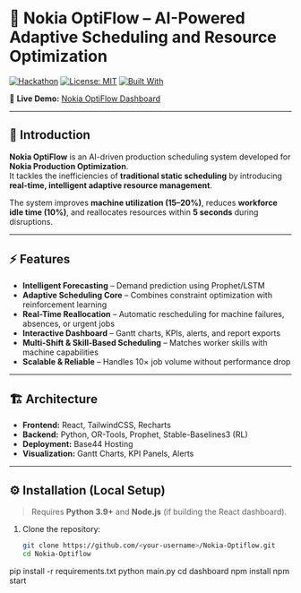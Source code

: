 # 🚀 Nokia OptiFlow – AI-Powered Adaptive Scheduling and Resource Optimization

[![Hackathon](https://img.shields.io/badge/Hackathon-Nokia%20Production%20Optimization-blue)]()
[![License: MIT](https://img.shields.io/badge/License-MIT-green.svg)](LICENSE)
[![Built With](https://img.shields.io/badge/Built%20With-Python%20%7C%20React%20%7C%20OR--Tools%20%7C%20Prophet-orange)]()

🔗 **Live Demo:** [Nokia OptiFlow Dashboard](https://nokia-opti-flow-5e11eed5.base44.app/Dashboard)

---

## 📖 Introduction

**Nokia OptiFlow** is an AI-driven production scheduling system developed for **Nokia Production Optimization**.  
It tackles the inefficiencies of **traditional static scheduling** by introducing **real-time, intelligent adaptive resource management**.  

The system improves **machine utilization (15–20%)**, reduces **workforce idle time (10%)**, and reallocates resources within **5 seconds** during disruptions.

---

## ⚡ Features

- **Intelligent Forecasting** – Demand prediction using Prophet/LSTM  
- **Adaptive Scheduling Core** – Combines constraint optimization with reinforcement learning  
- **Real-Time Reallocation** – Automatic rescheduling for machine failures, absences, or urgent jobs  
- **Interactive Dashboard** – Gantt charts, KPIs, alerts, and report exports  
- **Multi-Shift & Skill-Based Scheduling** – Matches worker skills with machine capabilities  
- **Scalable & Reliable** – Handles 10× job volume without performance drop  

---

## 🏗️ Architecture

- **Frontend:** React, TailwindCSS, Recharts  
- **Backend:** Python, OR-Tools, Prophet, Stable-Baselines3 (RL)  
- **Deployment:** Base44 Hosting  
- **Visualization:** Gantt Charts, KPI Panels, Alerts  

---

## ⚙️ Installation (Local Setup)

> Requires **Python 3.9+** and **Node.js** (if building the React dashboard).

1. Clone the repository:
   ```bash
   git clone https://github.com/<your-username>/Nokia-Optiflow.git
   cd Nokia-Optiflow
pip install -r requirements.txt
python main.py
cd dashboard
npm install
npm start

